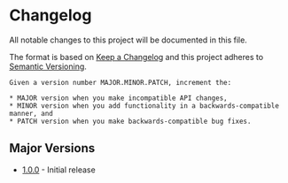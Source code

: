 # Changelog
All notable changes to this project will be documented in this file.

The format is based on [Keep a Changelog](http://keepachangelog.com/en/1.0.0/)
and this project adheres to [Semantic Versioning](http://semver.org/spec/v2.0.0.html).

    Given a version number MAJOR.MINOR.PATCH, increment the:

    * MAJOR version when you make incompatible API changes,
    * MINOR version when you add functionality in a backwards-compatible manner, and
    * PATCH version when you make backwards-compatible bug fixes.

## Major Versions
* [1.0.0](#400---2020-11-18) - Initial release